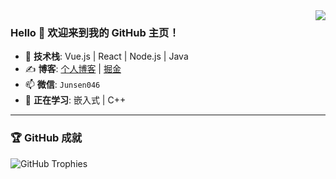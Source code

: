<img align="right" src="https://github-readme-stats.vercel.app/api?username=junsen0406&show_icons=true&icon_color=CE1D2D&text_color=718096&bg_color=ffffff&hide_title=true" />

### Hello 👋 欢迎来到我的 GitHub 主页！

- 📌 **技术栈**: Vue.js | React | Node.js | Java
- ✍️ **博客**: [个人博客](https://junsen.online) | [掘金](https://juejin.cn/user/747323638945111)
- 📫 **微信**: `Junsen046`
- 🔭 **正在学习**: 嵌入式 | C++ 

---

### 🏆 GitHub 成就
![GitHub Trophies](https://github-profile-trophy.vercel.app/?username=huangjunsen0406&theme=gruvbox)
